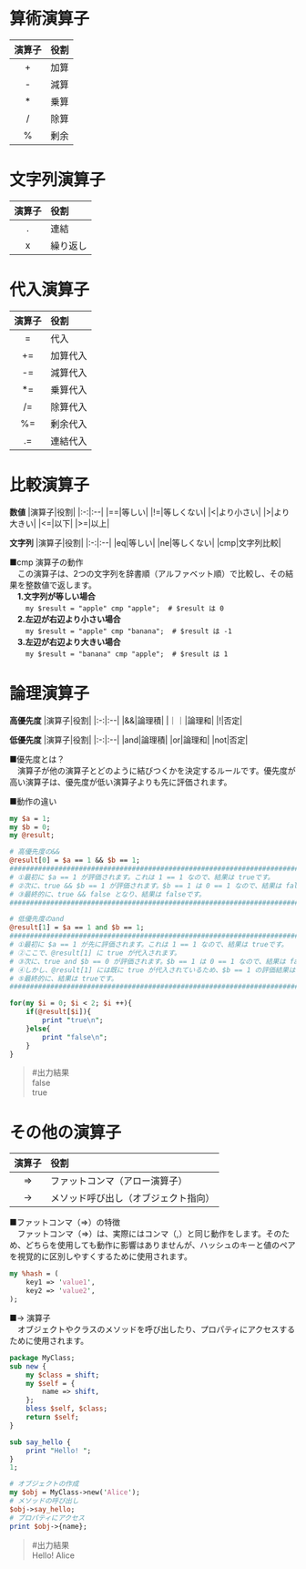 # 算術演算子  
|演算子|役割|
|:-:|:--|
|+|加算|
|-|減算|
|*|乗算|
|/|除算|
|%|剰余|
  
# 文字列演算子  
|演算子|役割|
|:-:|:--|
|.|連結|
|x|繰り返し|
  
# 代入演算子  
|演算子|役割|
|:-:|:--|
|=|代入|
|+=|加算代入|
|-=|減算代入|
|*=|乗算代入|
|/=|除算代入|
|%=|剰余代入|
|.=|連結代入|
  
# 比較演算子
**数値**
|演算子|役割|
|:-:|:--|
|==|等しい|
|!=|等しくない|
|<|より小さい|
|>|より大きい|
|<=|以下|
|>=|以上|
  
**文字列**
|演算子|役割|
|:-:|:--|
|eq|等しい|
|ne|等しくない|
|cmp|文字列比較|
  
■cmp 演算子の動作  
　この演算子は、2つの文字列を辞書順（アルファベット順）で比較し、その結果を整数値で返します。  
　**1.文字列が等しい場合**  
　　`my $result = "apple" cmp "apple";  # $result は 0`  
　**2.左辺が右辺より小さい場合**  
　　`my $result = "apple" cmp "banana";  # $result は -1`  
　**3.左辺が右辺より大きい場合**  
　　`my $result = "banana" cmp "apple";  # $result は 1`  
  
# 論理演算子  
**高優先度**
|演算子|役割|
|:-:|:--|
|&&|論理積|
|｜｜|論理和|
|!|否定|

**低優先度**
|演算子|役割|
|:-:|:--|
|and|論理積|
|or|論理和|
|not|否定|
  
■優先度とは？  
　演算子が他の演算子とどのように結びつくかを決定するルールです。優先度が高い演算子は、優先度が低い演算子よりも先に評価されます。  
  
■動作の違い  
```perl
my $a = 1;
my $b = 0;
my @result;

# 高優先度の&&
@result[0] = $a == 1 && $b == 1;
#####################################################################################
# ①最初に $a == 1 が評価されます。これは 1 == 1 なので、結果は trueです。
# ②次に、true && $b == 1 が評価されます。$b == 1 は 0 == 1 なので、結果は falseです。
# ③最終的に、true && false となり、結果は falseです。
#####################################################################################

# 低優先度のand
@result[1] = $a == 1 and $b == 1;
#####################################################################################
# ①最初に $a == 1 が先に評価されます。これは 1 == 1 なので、結果は trueです。
# ②ここで、@result[1] に true が代入されます。
# ③次に、true and $b == 0 が評価されます。$b == 1 は 0 == 1 なので、結果は falseです。
# ④しかし、@result[1] には既に true が代入されているため、$b == 1 の評価結果は @result[1] には影響しません。
# ⑤最終的に、結果は trueです。
#####################################################################################

for(my $i = 0; $i < 2; $i ++){
    if(@result[$i]){
        print "true\n";
    }else{
        print "false\n";
    }
}
```
>#出力結果  
>false  
>true  
  
# その他の演算子  
|演算子|役割|
|:-:|:--|
|=>|ファットコンマ（アロー演算子）|
|->|メソッド呼び出し（オブジェクト指向）|
  
■ファットコンマ（=>）の特徴  
　ファットコンマ（=>）は、実際にはコンマ（,）と同じ動作をします。そのため、どちらを使用しても動作に影響はありませんが、ハッシュのキーと値のペアを視覚的に区別しやすくするために使用されます。  
```perl
my %hash = (
    key1 => 'value1',
    key2 => 'value2',
);
```
  
■-> 演算子  
　オブジェクトやクラスのメソッドを呼び出したり、プロパティにアクセスするために使用されます。  
```perl
package MyClass;
sub new {
    my $class = shift;
    my $self = {
        name => shift,
    };
    bless $self, $class;
    return $self;
}

sub say_hello {
    print "Hello! ";
}
1;

# オブジェクトの作成
my $obj = MyClass->new('Alice');
# メソッドの呼び出し
$obj->say_hello;
# プロパティにアクセス
print $obj->{name};
```
>#出力結果  
>Hello! Alice

